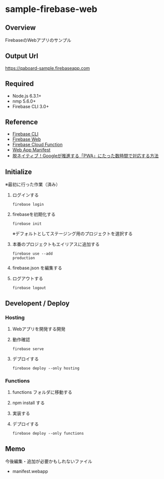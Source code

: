 # sample-firebase-web

## Overview
FirebaseのWebアプリのサンプル

## Output Url
https://qaboard-sample.firebaseapp.com

## Required

- Node.js 6.3.1+
- nmp 5.6.0+
- Firebase CLI 3.0+

## Reference

- [Firebase CLI][1]
- [Firebase Web][2]
- [Firebase Cloud Function][3]
- [Web App Manifest][4]
- [脱ネイティブ！Googleが推進する「PWA」にたった数時間で対応する方法][5]

## Initialize

※最初に行った作業（済み）

1. ログインする
    ```
    firebase login
    ```

1. firebaseを初期化する
    ```
    firebase init
    ```
    ※デフォルトとしてステージング用のプロジェクトを選択する

1. 本番のプロジェクトもエイリアスに追加する
    ```
    firebase use --add
    production
    ```

1. firebase.json を編集する

1. ログアウトする
    ```
    firebase logout
    ```

## Developent / Deploy

### Hosting

1. Webアプリを開発する開発

1. 動作確認
    ```
    firebase serve
    ```

1. デプロイする
    ```
    firebase deploy --only hosting
    ```

### Functions

1. functions フォルダに移動する

1. npm install する

1. 実装する

1. デプロイする
    ```
    firebase deploy --only functions
    ```

## Memo

今後編集・追加が必要かもしれないファイル

- manifest.webapp


[1]:https://firebase.google.com/docs/cli/?hl=ja
[2]:https://codelabs.developers.google.com/codelabs/firebase-web/index.html?#0
[3]:https://codelabs.developers.google.com/codelabs/firebase-cloud-functions/index.html?#0
[4]:https://developers.google.com/web/fundamentals/web-app-manifest/?hl=ja
[5]:https://www.webprofessional.jp/retrofit-your-website-as-a-progressive-web-app/
